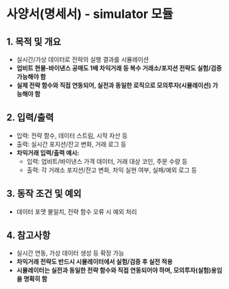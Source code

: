 # 사양서(명세서) - simulator 모듈

## 1. 목적 및 개요
- 실시간/가상 데이터로 전략의 실행 결과를 시뮬레이션
- **업비트 현물-바이낸스 공매도 1배 차익거래 등 복수 거래소/포지션 전략도 실험/검증 가능해야 함**
- **실제 전략 함수와 직접 연동되어, 실전과 동일한 로직으로 모의투자(시뮬레이션) 가능해야 함**

## 2. 입력/출력
- 입력: 전략 함수, 데이터 스트림, 시작 자산 등
- 출력: 실시간 포지션/잔고 변화, 거래 로그 등
- **차익거래 입력/출력 예시:**
    - 입력: 업비트/바이낸스 가격 데이터, 거래 대상 코인, 주문 수량 등
    - 출력: 각 거래소 포지션/잔고 변화, 차익 실현 여부, 실패/예외 로그 등

## 3. 동작 조건 및 예외
- 데이터 포맷 불일치, 전략 함수 오류 시 예외 처리

## 4. 참고사항
- 실시간 연동, 가상 데이터 생성 등 확장 가능
- **차익거래 전략도 반드시 시뮬레이터에서 실험/검증 후 실전 적용**
- **시뮬레이터는 실전과 동일한 전략 함수와 직접 연동되어야 하며, 모의투자(실험)용임을 명확히 함** 